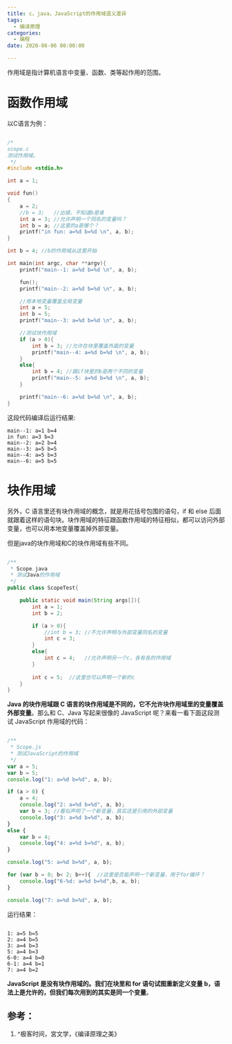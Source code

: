 ```yaml
---
title: c，java，JavaScript的作用域语义差异
tags:
  - 编译原理
categories:
  - 编程
date: 2020-06-06 00:00:00

---
```


作用域是指计算机语言中变量、函数、类等起作用的范围。



# 函数作用域

以C语言为例：

```c

/*
scope.c
测试作用域。
 */
#include <stdio.h>

int a = 1;

void fun()
{
    a = 2;
    //b = 3;   //出错，不知道b是谁
    int a = 3; //允许声明一个同名的变量吗？
    int b = a; //这里的a是哪个？
    printf("in fun: a=%d b=%d \n", a, b);
}

int b = 4; //b的作用域从这里开始

int main(int argc, char **argv){
    printf("main--1: a=%d b=%d \n", a, b);

    fun();
    printf("main--2: a=%d b=%d \n", a, b);

    //用本地变量覆盖全局变量
    int a = 5;
    int b = 5;
    printf("main--3: a=%d b=%d \n", a, b);

    //测试块作用域
    if (a > 0){
        int b = 3; //允许在块里覆盖外面的变量
        printf("main--4: a=%d b=%d \n", a, b);
    }
    else{
        int b = 4; //跟if块里的b是两个不同的变量
        printf("main--5: a=%d b=%d \n", a, b);
    }

    printf("main--6: a=%d b=%d \n", a, b);
}
```

这段代码编译后运行结果:

```
main--1: a=1 b=4 
in fun: a=3 b=3 
main--2: a=2 b=4 
main--3: a=5 b=5 
main--4: a=5 b=3 
main--6: a=5 b=5 
```

# 块作用域

另外，C 语言里还有块作用域的概念，就是用花括号包围的语句，if 和 else 后面就跟着这样的语句块。块作用域的特征跟函数作用域的特征相似，都可以访问外部变量，也可以用本地变量覆盖掉外部变量。

但是java的块作用域和C的块作用域有些不同。

```java

/**
 * Scope.java
 * 测试Java的作用域
 */
public class ScopeTest{

    public static void main(String args[]){
        int a = 1;
        int b = 2;

        if (a > 0){
            //int b = 3; //不允许声明与外部变量同名的变量
            int c = 3;
        }
        else{
            int c = 4;   //允许声明另一个c，各有各的作用域
        }
        
        int c = 5;  //这里也可以声明一个新的c
    }
}
```



**Java 的块作用域跟 C 语言的块作用域是不同的，它不允许块作用域里的变量覆盖外部变量**。那么和 C、Java 写起来很像的 JavaScript 呢？来看一看下面这段测试 JavaScript 作用域的代码：

```javascript

/**
 * Scope.js
 * 测试JavaScript的作用域
 */
var a = 5;
var b = 5;
console.log("1: a=%d b=%d", a, b);

if (a > 0) {
    a = 4;
    console.log("2: a=%d b=%d", a, b);
    var b = 3; //看似声明了一个新变量，其实还是引用的外部变量
    console.log("3: a=%d b=%d", a, b);
}
else {
    var b = 4;
    console.log("4: a=%d b=%d", a, b);
}

console.log("5: a=%d b=%d", a, b);

for (var b = 0; b< 2; b++){  //这里是否能声明一个新变量，用于for循环？
    console.log("6-%d: a=%d b=%d",b, a, b);
}

console.log("7: a=%d b=%d", a, b);
```

运行结果：

```

1: a=5 b=5
2: a=4 b=5
3: a=4 b=3
5: a=4 b=3
6-0: a=4 b=0
6-1: a=4 b=1
7: a=4 b=2
```



**JavaScript 是没有块作用域的。我们在块里和 for 语句试图重新定义变量 b，语法上是允许的，但我们每次用到的其实是同一个变量**。



## 参考：

1. ^极客时间，宮文学，《编译原理之美》